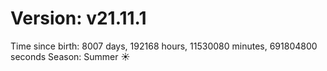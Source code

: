 # Version: v21.11.1
Time since birth: 8007 days, 192168 hours, 11530080 minutes, 691804800 seconds
Season: Summer ☀️

